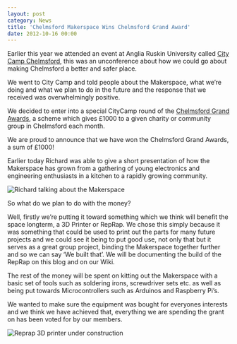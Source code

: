 ```yaml
---
layout: post
category: News
title: 'Chelmsford Makerspace Wins Chelmsford Grand Award'
date: 2012-10-16 00:00
---
```


Earlier this year we attended an event at Anglia Ruskin University called [City Camp Chelmsford](http://citycampchelmsford.wordpress.com/), this was an unconference about how we could go about making Chelmsford a better and safer place.

We went to City Camp and told people about the Makerspace, what we’re doing and what we plan to do in the future and the response that we received was overwhelmingly positive.

We decided to enter into a special CityCamp round of the [Chelmsford Grand Awards](http://www.chelmsfordgrandawards.co.uk/), a scheme which gives £1000 to a given charity or community group in Chelmsford each month.

We are proud to announce that we have won the Chelmsford Grand Awards, a sum of £1000!

Earlier today Richard was able to give a short presentation of how the Makerspace has grown from a gathering of young electronics and engineering enthusiasts in a kitchen to a rapidly growing community.

![Richard talking about the Makerspace](img/richard-presenting-grand-award.jpg)

So what do we plan to do with the money?

Well, firstly we’re putting it toward something which we think will benefit the space longterm, a 3D Printer or RepRap.
We chose this simply because it was something that could be used to print out the parts for many future projects and we could see it being to put good use, not only that but it serves as a great group project, binding the Makerspace together further and so we can say ‘We built that’.
We will be documenting the build of the RepRap on this blog and on our Wiki.

The rest of the money will be spent on kitting out the Makerspace with a basic set of tools such as soldering irons, screwdriver sets etc. as well as being put towards Microcontrollers such as Arduinos and Raspberry Pi’s.

We wanted to make sure the equipment was bought for everyones interests and we think we have achieved that, everything we are spending the grant on has been voted for by our members.

![Reprap 3D printer under construction](img/3d-printer-under-construction.jpg)
